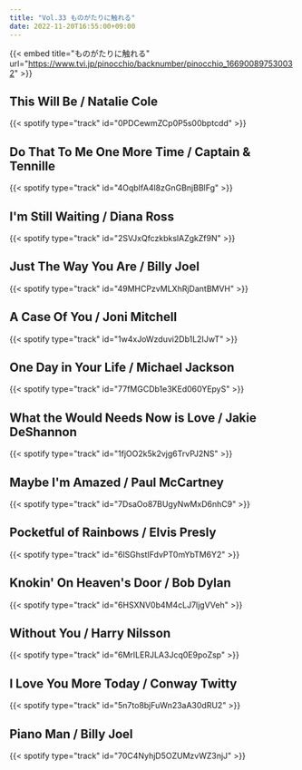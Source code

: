 ```yaml
---
title: "Vol.33 ものがたりに触れる"
date: 2022-11-20T16:55:00+09:00
---
```


{{< embed title="ものがたりに触れる" url="https://www.tvi.jp/pinocchio/backnumber/pinocchio_166900897530032" >}}

## This Will Be / Natalie Cole
{{< spotify type="track" id="0PDCewmZCp0P5s00bptcdd" >}}

## Do That To Me One More Time / Captain & Tennille
{{< spotify type="track" id="4OqbIfA4l8zGnGBnjBBlFg" >}}

## I'm Still Waiting / Diana Ross
{{< spotify type="track" id="2SVJxQfczkbkslAZgkZf9N" >}}

## Just The Way You Are / Billy Joel
{{< spotify type="track" id="49MHCPzvMLXhRjDantBMVH" >}}

## A Case Of You / Joni Mitchell
{{< spotify type="track" id="1w4xJoWzduvi2Db1L2IJwT" >}}

## One Day in Your Life / Michael Jackson
{{< spotify type="track" id="77fMGCDb1e3KEd060YEpyS" >}}

## What the Would Needs Now is Love / Jakie DeShannon
{{< spotify type="track" id="1fjOO2k5k2vjg6TrvPJ2NS" >}}

## Maybe I'm Amazed / Paul McCartney
{{< spotify type="track" id="7DsaOo87BUgyNwMxD6nhC9" >}}

## Pocketful of Rainbows / Elvis Presly
{{< spotify type="track" id="6lSGhstIFdvPT0mYbTM6Y2" >}}

## Knokin' On Heaven's Door / Bob Dylan
{{< spotify type="track" id="6HSXNV0b4M4cLJ7ljgVVeh" >}}

## Without You / Harry Nilsson
{{< spotify type="track" id="6MrILERJLA3Jcq0E9poZsp" >}}

## I Love You More Today / Conway Twitty
{{< spotify type="track" id="5n7to8bjFuWn23aA30dRU2" >}}

## Piano Man / Billy Joel
{{< spotify type="track" id="70C4NyhjD5OZUMzvWZ3njJ" >}}
